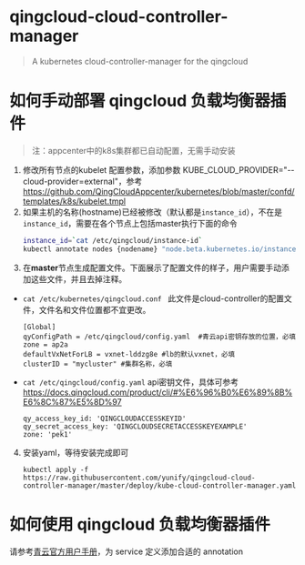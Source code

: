 # qingcloud-cloud-controller-manager
> A kubernetes cloud-controller-manager for the qingcloud
# 如何手动部署 qingcloud 负载均衡器插件
> 注：appcenter中的k8s集群都已自动配置，无需手动安装


1. 修改所有节点的kubelet 配置参数，添加参数 KUBE_CLOUD_PROVIDER="--cloud-provider=external"，参考<https://github.com/QingCloudAppcenter/kubernetes/blob/master/confd/templates/k8s/kubelet.tmpl>
2. 如果主机的名称(hostname)已经被修改（默认都是`instance_id`），不在是`instance_id`，需要在各个节点上包括master执行下面的命令
    ```bash
    instance_id=`cat /etc/qingcloud/instance-id`
    kubectl annotate nodes {nodename} "node.beta.kubernetes.io/instance-id=${instance_id}" ##请替换nodename
    ```
3. 在**master**节点生成配置文件。下面展示了配置文件的样子，用户需要手动添加这些文件，并且去掉注释。
-  `cat /etc/kubernetes/qingcloud.conf `  此文件是cloud-controller的配置文件，文件名和文件位置都不宜更改。
    ```
    [Global] 
    qyConfigPath = /etc/qingcloud/config.yaml  #青云api密钥存放的位置，必填
    zone = ap2a
    defaultVxNetForLB = vxnet-lddzg8e #lb的默认vxnet，必填
    clusterID = "mycluster" #集群名称，必填
    ```
- `cat /etc/qingcloud/config.yaml` api密钥文件，具体可参考<https://docs.qingcloud.com/product/cli/#%E6%96%B0%E6%89%8B%E6%8C%87%E5%8D%97>
    ```
    qy_access_key_id: 'QINGCLOUDACCESSKEYID'
    qy_secret_access_key: 'QINGCLOUDSECRETACCESSKEYEXAMPLE'
    zone: 'pek1'
    ```
4. 安装yaml，等待安装完成即可
   ```
   kubectl apply -f https://raw.githubusercontent.com/yunify/qingcloud-cloud-controller-manager/master/deploy/kube-cloud-controller-manager.yaml
   ```
   
# 如何使用 qingcloud 负载均衡器插件

请参考[青云官方用户手册](https://docs.qingcloud.com/product/container/k8s#%E8%B4%9F%E8%BD%BD%E5%9D%87%E8%A1%A1%E5%99%A8)，为 service 定义添加合适的 annotation

